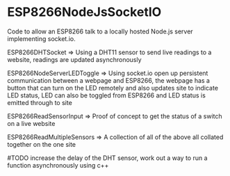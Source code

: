 # ESP8266NodeJsSocketIO

Code to allow an ESP8266 talk to a locally hosted Node.js server implementing socket.io.


ESP8266DHTSocket => Using a DHT11 sensor to send live readings to a website, readings are updated asynchronously

ESP8266NodeServerLEDToggle => Using socket.io open up persistent communication between a webpage and ESP8266, the webpage has a button that can turn on the LED remotely and also updates site to indicate LED status, LED can also be toggled from ESP8266 and LED status is emitted through to site

ESP8266ReadSensorInput => Proof of concept to get the status of a switch on a live website

ESP8266ReadMultipleSensors => A collection of all of the above all collated together on the one site





#TODO increase the delay of the DHT sensor, work out a way to run a function asynchronously using c++
